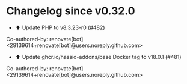 # Changelog since v0.32.0
- ⬆️ Update PHP to v8.3.23-r0 (#482)

Co-authored-by: renovate[bot] <29139614+renovate[bot]@users.noreply.github.com> 
- ⬆️ Update ghcr.io/hassio-addons/base Docker tag to v18.0.1 (#481)

Co-authored-by: renovate[bot] <29139614+renovate[bot]@users.noreply.github.com> 
